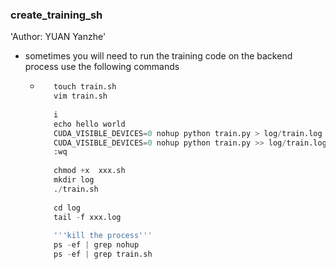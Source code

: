 ### create_training_sh
'Author: YUAN Yanzhe'
- sometimes you will need to run the training code on the backend process use the following commands
  - ```python 
       touch train.sh
       vim train.sh
       
       i
       echo hello world
       CUDA_VISIBLE_DEVICES=0 nohup python train.py > log/train.log 2>&1 & ( > ：一个>表示日志overwrite写入log文件）
       CUDA_VISIBLE_DEVICES=0 nohup python train.py >> log/train.log 2>&1 & （ >> ：连续两个>>表示日志append写入log文件）
       :wq
       
       chmod +x  xxx.sh
       mkdir log
       ./train.sh
       
       cd log
       tail -f xxx.log
       
       '''kill the process'''
       ps -ef | grep nohup
       ps -ef | grep train.sh
    ```

